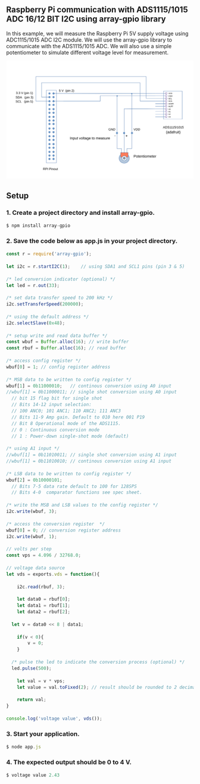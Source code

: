 
## Raspberry Pi communication with ADS1115/1015 ADC 16/12 BIT I2C using array-gpio library

In this example, we will measure the Raspberry Pi 5V supply voltage using ADC1115/1015 ADC I2C module. We will use the array-gpio library to communicate with the ADS1115/1015 ADC. We will also use a simple potentiometer to simulate different voltage level for measurement. 

![](assets/ads1115.svg)

## Setup

### 1. Create a project directory and install array-gpio.
```js
$ npm install array-gpio
```
### 2. Save the code below as app.js in your project directory.
```js
const r = require('array-gpio');

let i2c = r.startI2C(1);    // using SDA1 and SCL1 pins (pin 3 & 5)

/* led conversion indicator (optional) */
let led = r.out(33); 

/* set data transfer speed to 200 kHz */
i2c.setTransferSpeed(200000);

/* using the default address */
i2c.selectSlave(0x48);

/* setup write and read data buffer */
const wbuf = Buffer.alloc(16); // write buffer
const rbuf = Buffer.alloc(16); // read buffer

/* access config register */
wbuf[0] = 1; // config register address 

/* MSB data to be written to config register */
wbuf[1] = 0b11000010;   // continous conversion using A0 input
//wbuf[1] = 0b11000011;	// single shot conversion using A0 input
  // bit 15 flag bit for single shot
  // Bits 14-12 input selection:
  // 100 ANC0; 101 ANC1; 110 ANC2; 111 ANC3
  // Bits 11-9 Amp gain. Default to 010 here 001 P19
  // Bit 8 Operational mode of the ADS1115.
  // 0 : Continuous conversion mode
  // 1 : Power-down single-shot mode (default)

/* using A1 input */
//wbuf[1] = 0b11010011; // single shot conversion using A1 input 
//wbuf[1] = 0b11010010;	// continous conversion using A1 input

/* LSB data to be written to config register */
wbuf[2] = 0b10000101;
  // Bits 7-5 data rate default to 100 for 128SPS
  // Bits 4-0  comparator functions see spec sheet.

/* write the MSB and LSB values to the config register */
i2c.write(wbuf, 3); 

/* access the conversion register  */
wbuf[0] = 0; // conversion register address
i2c.write(wbuf, 1);

// volts per step
const vps = 4.096 / 32768.0;

// voltage data source
let vds = exports.vds = function(){

	i2c.read(rbuf, 3);

	let data0 = rbuf[0]; 
	let data1 = rbuf[1];
	let data2 = rbuf[2];

  let v = data0 << 8 | data1;
	
	if(v < 0){
		v = 0;	
	}
  
  /* pulse the led to indicate the conversion process (optional) */
  led.pulse(500);    

	let val = v * vps;
	let value = val.toFixed(2); // result should be rounded to 2 decimal places e.g 2.34, 1.48 V

	return val;
}

console.log('voltage value', vds());

```
### 3. Start your application.
```js
$ node app.js
```

### 4. The expected output should be 0 to 4 V.
```js
$ voltage value 2.43 
```


